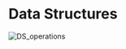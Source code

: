 # Data Structures

![DS_operations](https://user-images.githubusercontent.com/57627290/234894620-4f39f938-65d3-4050-b12c-a615834df713.png)
